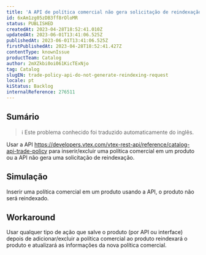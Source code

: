 ```yaml
---
title: 'A API de política comercial não gera solicitação de reindexação'
id: 6xAm1zg05zDB3ff8rOloMR
status: PUBLISHED
createdAt: 2023-04-28T18:52:41.010Z
updatedAt: 2023-06-01T13:41:06.525Z
publishedAt: 2023-06-01T13:41:06.525Z
firstPublishedAt: 2023-04-28T18:52:41.427Z
contentType: knownIssue
productTeam: Catalog
author: 2mXZkbi0oi061KicTExNjo
tag: Catalog
slugEN: trade-policy-api-do-not-generate-reindexing-request
locale: pt
kiStatus: Backlog
internalReference: 276511
---
```


## Sumário

>ℹ️ Este problema conhecido foi traduzido automaticamente do inglês.


Usar a API https://developers.vtex.com/vtex-rest-api/reference/catalog-api-trade-policy para inserir/excluir uma política comercial em um produto ou a API não gera uma solicitação de reindexação.

## Simulação


Inserir uma política comercial em um produto usando a API, o produto não será reindexado.

## Workaround


Usar qualquer tipo de ação que salve o produto (por API ou interface) depois de adicionar/excluir a política comercial ao produto reindexará o produto e atualizará as informações da nova política comercial.

